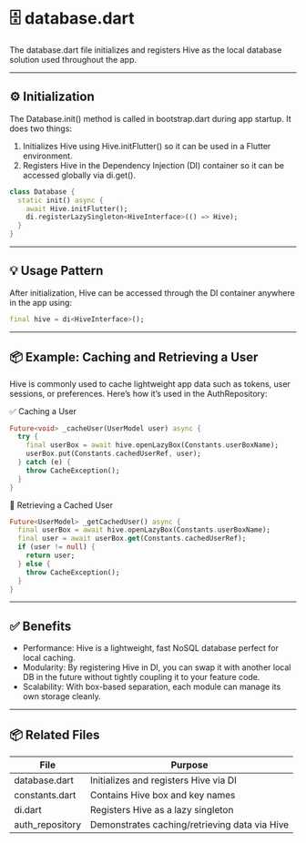 # 🗄️ database.dart

The database.dart file initializes and registers Hive as the local database solution used throughout the app.

---

## ⚙️ Initialization

The Database.init() method is called in bootstrap.dart during app startup. It does two things:

1.	Initializes Hive using Hive.initFlutter() so it can be used in a Flutter environment.
2.	Registers Hive in the Dependency Injection (DI) container so it can be accessed globally via di.get<HiveInterface>().
```dart
class Database {
  static init() async {
    await Hive.initFlutter();
    di.registerLazySingleton<HiveInterface>(() => Hive);
  }
}
```

---

## 💡 Usage Pattern

After initialization, Hive can be accessed through the DI container anywhere in the app using:
```dart
final hive = di<HiveInterface>();
```

---

## 📦 Example: Caching and Retrieving a User

Hive is commonly used to cache lightweight app data such as tokens, user sessions, or preferences. Here’s how it’s used in the AuthRepository:

✅ Caching a User
```dart
Future<void> _cacheUser(UserModel user) async {
  try {
    final userBox = await hive.openLazyBox(Constants.userBoxName);
    userBox.put(Constants.cachedUserRef, user);
  } catch (e) {
    throw CacheException();
  }
}
```
🔄 Retrieving a Cached User
```dart
Future<UserModel> _getCachedUser() async {
  final userBox = await hive.openLazyBox(Constants.userBoxName);
  final user = await userBox.get(Constants.cachedUserRef);
  if (user != null) {
    return user;
  } else {
    throw CacheException();
  }
}
```

---

## ✅ Benefits
- Performance: Hive is a lightweight, fast NoSQL database perfect for local caching.
- Modularity: By registering Hive in DI, you can swap it with another local DB in the future without tightly coupling it to your feature code.
- Scalability: With box-based separation, each module can manage its own storage cleanly.

---

## 📦 Related Files

File            | Purpose
----------------|--------------------------------------------
database.dart   | Initializes and registers Hive via DI
constants.dart  | Contains Hive box and key names
di.dart         | Registers Hive as a lazy singleton
auth_repository | Demonstrates caching/retrieving data via Hive


